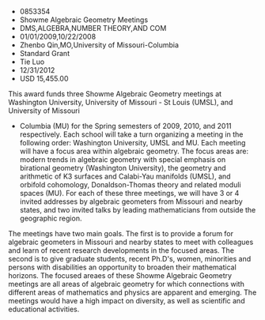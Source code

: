 
* 0853354
* Showme Algebraic Geometry Meetings
* DMS,ALGEBRA,NUMBER THEORY,AND COM
* 01/01/2009,10/22/2008
* Zhenbo Qin,MO,University of Missouri-Columbia
* Standard Grant
* Tie Luo
* 12/31/2012
* USD 15,455.00

This award funds three Showme Algebraic Geometry meetings at Washington
University, University of Missouri - St Louis (UMSL), and University of Missouri
- Columbia (MU) for the Spring semesters of 2009, 2010, and 2011 respectively.
Each school will take a turn organizing a meeting in the following order:
Washington University, UMSL and MU. Each meeting will have a focus area within
algebraic geometry. The focus areas are: modern trends in algebraic geometry
with special emphasis on birational geometry (Washington University), the
geometry and arithmetic of K3 surfaces and Calabi-Yau manifolds (UMSL), and
orbifold cohomology, Donaldson-Thomas theory and related moduli spaces (MU). For
each of these three meetings, we will have 3 or 4 invited addresses by algebraic
geometers from Missouri and nearby states, and two invited talks by leading
mathematicians from outside the geographic region.

The meetings have two main goals. The first is to provide a forum for algebraic
geometers in Missouri and nearby states to meet with colleagues and learn of
recent research developments in the focused areas. The second is to give
graduate students, recent Ph.D's, women, minorities and persons with
disabilities an opportunity to broaden their mathematical horizons. The focused
areaes of these Showme Algebraic Geometry meetings are all areas of algebraic
geometry for which connections with different areas of mathematics and physics
are apparent and emerging. The meetings would have a high impact on diversity,
as well as scientific and educational activities.
